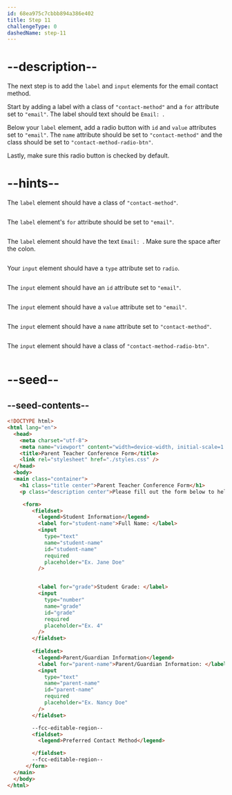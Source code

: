 ```yaml
---
id: 68ea975c7cbbb894a386e402
title: Step 11
challengeType: 0
dashedName: step-11
---
```


# --description--

The next step is to add the `label` and `input` elements for the email contact method.

Start by adding a label with a class of `"contact-method"` and a `for` attribute set to `"email"`. The label should text should be `Email: `.

Below your `label` element, add a radio button with `id` and `value` attributes set to `"email"`. The `name` attribute should be set to `"contact-method"` and the class should be set to `"contact-method-radio-btn"`. 

Lastly, make sure this radio button is checked by default.

# --hints--

The `label` element should have a class of `"contact-method"`.

```js

```

The `label` element's `for` attribute should be set to `"email"`.

```js

```

The `label` element should have the text `Email: `. Make sure the space after the colon.

```js

```

Your `input` element should have a `type` attribute set to `radio`.

```js

```


The `input` element should have an `id` attribute set to `"email"`.

```js

```

The `input` element should have a `value` attribute set to `"email"`.

```js

```

The `input` element should have a `name` attribute set to `"contact-method"`.

```js

```

The `input` element should have a class of `"contact-method-radio-btn"`.

```js

```

# --seed--

## --seed-contents--

```html
<!DOCTYPE html>
<html lang="en">
  <head>
    <meta charset="utf-8">
    <meta name="viewport" content="width=device-width, initial-scale=1.0">
    <title>Parent Teacher Conference Form</title>
    <link rel="stylesheet" href="./styles.css" />
  </head>
  <body>
  <main class="container">
    <h1 class="title center">Parent Teacher Conference Form</h1>
    <p class="description center">Please fill out the form below to help schedule your parent-teacher conference.</p>

     <form>
        <fieldset>
          <legend>Student Information</legend>
          <label for="student-name">Full Name: </label>
          <input
            type="text"
            name="student-name"
            id="student-name"
            required
            placeholder="Ex. Jane Doe"
          />


          <label for="grade">Student Grade: </label>
          <input
            type="number"
            name="grade"
            id="grade"
            required
            placeholder="Ex. 4"
          />
        </fieldset>
        
        <fieldset>
          <legend>Parent/Guardian Information</legend>
          <label for="parent-name">Parent/Guardian Information: </label>
          <input
            type="text"
            name="parent-name"
            id="parent-name"
            required
            placeholder="Ex. Nancy Doe"
          />
        </fieldset>

        --fcc-editable-region--
        <fieldset>
          <legend>Preferred Contact Method</legend>

        </fieldset>
        --fcc-editable-region--
      </form>
  </main>
  </body>
</html>
```
